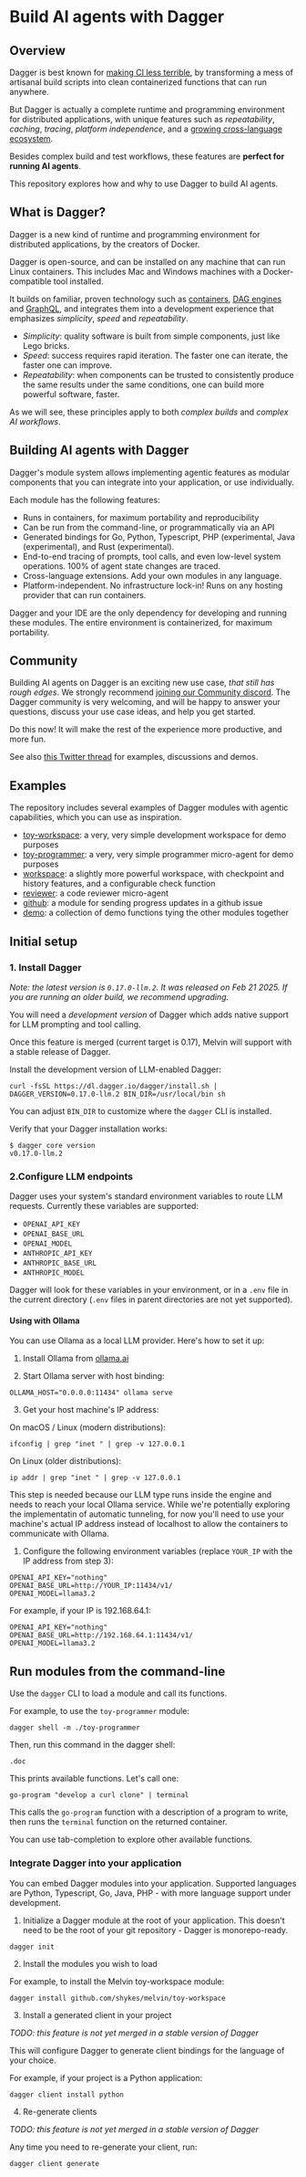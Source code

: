 # Build AI agents with Dagger

## Overview

Dagger is best known for [making CI less terrible](https://docs.dagger.io/#what-problem-does-dagger-solve),
by transforming a mess of artisanal build scripts into clean containerized functions that can run anywhere.

But Dagger is actually a complete runtime and programming environment for distributed applications,
with unique features such as *repeatability*, *caching*, *tracing*, *platform independence*, and a [growing cross-language ecosystem](https://daggerverse.dev).

Besides complex build and test workflows, these features are **perfect for running AI agents**.

This repository explores how and why to use Dagger to build AI agents.

## What is Dagger?

Dagger is a new kind of runtime and programming environment for distributed applications, by the creators of Docker.

Dagger is open-source, and can be installed on any machine that can run Linux containers.
This includes Mac and Windows machines with a Docker-compatible tool installed.

It builds on familiar, proven technology such as [containers](https://github.com/opencontainers/runc),
[DAG engines](https://github.com/moby/buildkit) and [GraphQL](https://graphql.org), and integrates them
into a development experience that emphasizes *simplicity*, *speed* and *repeatability*.

- *Simplicity*: quality software is built from simple components, just like Lego bricks.
- *Speed*: success requires rapid iteration. The faster one can iterate, the faster one can improve.
- *Repeatability*: when components can be trusted to consistently produce the same results under the same conditions, one can build more powerful software, faster.

As we will see, these principles apply to both *complex builds* and *complex AI workflows*.

## Building AI agents with Dagger

Dagger's module system allows implementing agentic features as modular components that you can integrate into your application, or use individually.

Each module has the following features:

- Runs in containers, for maximum portability and reproducibility
- Can be run from the command-line, or programmatically via an API
- Generated bindings for Go, Python, Typescript, PHP (experimental, Java (experimental), and Rust (experimental).
- End-to-end tracing of prompts, tool calls, and even low-level system operations. 100% of agent state changes are traced.
- Cross-language extensions. Add your own modules in any language.
- Platform-independent. No infrastructure lock-in! Runs on any hosting provider that can run containers.

Dagger and your IDE are the only dependency for developing and running these modules.
The entire environment is containerized, for maximum portability.

## Community

Building AI agents on Dagger is an exciting new use case, *that still has rough edges*. We strongly recommend [joining our Community discord](https://discord.gg/KK3AfBP8Gw).
The Dagger community is very welcoming, and will be happy to answer your questions, discuss your use case ideas, and help you get started.

Do this now! It will make the rest of the experience more productive, and more fun.

See also [this Twitter thread](https://x.com/solomonstre/status/1891205257516003344) for examples, discussions and demos.

## Examples

The repository includes several examples of Dagger modules with agentic capabilities, which you can use as inspiration.

- [toy-workspace](./toy-workspace): a very, very simple development workspace for demo purposes
- [toy-programmer](./toy-programmer): a very, very simple programmer micro-agent for demo purposes
- [workspace](./workspace): a slightly more powerful workspace, with checkpoint and history features, and a configurable check function
- [reviewer](./reviewer): a code reviewer micro-agent
- [github](./github): a module for sending progress updates in a github issue
- [demo](./demo): a collection of demo functions tying the other modules together

## Initial setup

### 1. Install Dagger

*Note: the latest version is `0.17.0-llm.2`. It was released on Feb 21 2025. If you are running an older build, we recommend upgrading.*

You will need a *development version* of Dagger which adds native support for LLM prompting and tool calling.

Once this feature is merged (current target is 0.17), Melvin will support with a stable release of Dagger.

Install the development version of LLM-enabled Dagger:

```console
curl -fsSL https://dl.dagger.io/dagger/install.sh | DAGGER_VERSION=0.17.0-llm.2 BIN_DIR=/usr/local/bin sh
```

You can adjust `BIN_DIR` to customize where the `dagger` CLI is installed.

Verify that your Dagger installation works:

```console
$ dagger core version
v0.17.0-llm.2
```

### 2.Configure LLM endpoints

Dagger uses your system's standard environment variables to route LLM requests. Currently these variables are supported:

- `OPENAI_API_KEY`
- `OPENAI_BASE_URL`
- `OPENAI_MODEL`
- `ANTHROPIC_API_KEY`
- `ANTHROPIC_BASE_URL`
- `ANTHROPIC_MODEL`

Dagger will look for these variables in your environment, or in a `.env` file in the current directory (`.env` files in parent directories are not yet supported).

#### Using with Ollama

You can use Ollama as a local LLM provider. Here's how to set it up:

1. Install Ollama from [ollama.ai](https://ollama.ai)

2. Start Ollama server with host binding:

```shell
OLLAMA_HOST="0.0.0.0:11434" ollama serve
```

3. Get your host machine's IP address:

On macOS / Linux (modern distributions):

```shell
ifconfig | grep "inet " | grep -v 127.0.0.1
```

On Linux (older distributions):

```shell
ip addr | grep "inet " | grep -v 127.0.0.1
```

This step is needed because our LLM type runs inside the engine and needs to reach your local Ollama service. While we're potentially exploring the implementatin of automatic tunneling, for now you'll need to use your machine's actual IP address instead of localhost to allow the containers to communicate with Ollama.

1. Configure the following environment variables (replace `YOUR_IP` with the IP address from step 3):

```plaintext
OPENAI_API_KEY="nothing"
OPENAI_BASE_URL=http://YOUR_IP:11434/v1/
OPENAI_MODEL=llama3.2
```

For example, if your IP is 192.168.64.1:
```plaintext
OPENAI_API_KEY="nothing"
OPENAI_BASE_URL=http://192.168.64.1:11434/v1/
OPENAI_MODEL=llama3.2
```

## Run modules from the command-line

Use the `dagger` CLI to load a module and call its functions.

For example, to use the `toy-programmer` module:

```console
dagger shell -m ./toy-programmer
```

Then, run this command in the dagger shell:

```
.doc
```

This prints available functions. Let's call one:

```
go-program "develop a curl clone" | terminal
```

This calls the `go-program` function with a description of a program to write, then runs the `terminal` function on the returned container.

You can use tab-completion to explore other available functions.

### Integrate Dagger into your application

You can embed Dagger modules into your application.
Supported languages are Python, Typescript, Go, Java, PHP - with more language support under development.

1. Initialize a Dagger module at the root of your application.
This doesn't need to be the root of your git repository - Dagger is monorepo-ready.

```console
dagger init
```

2. Install the modules you wish to load

For example, to install the Melvin toy-workspace module:

```console
dagger install github.com/shykes/melvin/toy-workspace
```

3. Install a generated client in your project

*TODO: this feature is not yet merged in a stable version of Dagger*

This will configure Dagger to generate client bindings for the language of your choice.

For example, if your project is a Python application:

```console
dagger client install python
```

4. Re-generate clients

*TODO: this feature is not yet merged in a stable version of Dagger*

Any time you need to re-generate your client, run:

```console
dagger client generate
```
